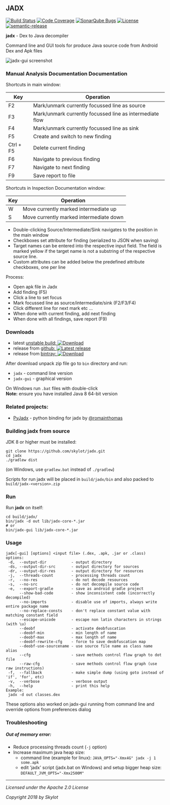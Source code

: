 ## JADX

[![Build Status](https://travis-ci.org/skylot/jadx.png?branch=master)](https://travis-ci.org/skylot/jadx)
[![Code Coverage](https://codecov.io/gh/skylot/jadx/branch/master/graph/badge.svg)](https://codecov.io/gh/skylot/jadx)
[![SonarQube Bugs](https://sonarcloud.io/api/project_badges/measure?project=jadx&metric=bugs)](https://sonarcloud.io/dashboard?id=jadx)
[![License](http://img.shields.io/:license-apache-blue.svg)](http://www.apache.org/licenses/LICENSE-2.0.html)
[![semantic-release](https://img.shields.io/badge/%20%20%F0%9F%93%A6%F0%9F%9A%80-semantic--release-e10079.svg)](https://github.com/semantic-release/semantic-release)

**jadx** - Dex to Java decompiler

Command line and GUI tools for produce Java source code from Android Dex and Apk files

![jadx-gui screenshot](https://i.imgur.com/h917IBZ.png)

### Manual Analysis Documentation Documentation

Shortcuts in main window:

| Key | Operation |
|-----|-----------|
| F2 | Mark/unmark currently focussed line as source |
| F3 | Mark/unmark currently focussed line as intermediate flow |
| F4 | Mark/unmark currently focussed line as sink |
| F5 | Create and switch to new finding |
| Ctrl + F5 | Delete current finding |
| F6 | Navigate to previous finding |
| F7 | Navigate to next finding |
| F9 | Save report to file |

Shortcuts in Inspection Documentation window:

| Key | Operation |
|-----|-----------|
| W | Move currently marked intermediate up |
| S | Move currently marked intermediate down |

- Double-clicking Source/Intermediate/Sink navigates to the position in the main window
- Checkboxes set attribute for finding (serialized to JSON when saving)
- Target names can be entered into the respective input field. The field is marked yellow if the target name is not a substring of the respective source line.
- Custom attributes can be added below the predefined attribute checkboxes, one per line

Process:

- Open apk file in Jadx
- Add finding (F5)
- Click a line to set focus
- Mark focussed line as source/intermediate/sink (F2/F3/F4)
- Click different line for next mark etc ...
- When done with current finding, add next finding
- When done with all findings, save report (F9)

### Downloads
- latest [unstable build: ![Download](https://api.bintray.com/packages/skylot/jadx/unstable/images/download.svg) ](https://bintray.com/skylot/jadx/unstable/_latestVersion#files)
- release from [github: ![Latest release](https://img.shields.io/github/release/skylot/jadx.svg)](https://github.com/skylot/jadx/releases/latest)
- release from [bintray: ![Download](https://api.bintray.com/packages/skylot/jadx/releases/images/download.svg) ](https://bintray.com/skylot/jadx/releases/_latestVersion#files)

After download unpack zip file go to `bin` directory and run:
- `jadx` - command line version
- `jadx-gui` - graphical version

On Windows run `.bat` files with double-click\
**Note:** ensure you have installed Java 8 64-bit version


### Related projects:
- [PyJadx](https://github.com/romainthomas/pyjadx) - python binding for jadx by [@romainthomas](https://github.com/romainthomas)


### Building jadx from source
JDK 8 or higher must be installed:

    git clone https://github.com/skylot/jadx.git
    cd jadx
    ./gradlew dist

(on Windows, use `gradlew.bat` instead of `./gradlew`)

Scripts for run jadx will be placed in `build/jadx/bin`
and also packed to `build/jadx-<version>.zip`


### Run
Run **jadx** on itself:

    cd build/jadx/
    bin/jadx -d out lib/jadx-core-*.jar
    # or
    bin/jadx-gui lib/jadx-core-*.jar


### Usage
```
jadx[-gui] [options] <input file> (.dex, .apk, .jar or .class)
options:
 -d,  --output-dir           - output directory
 -ds, --output-dir-src       - output directory for sources
 -dr, --output-dir-res       - output directory for resources
 -j,  --threads-count        - processing threads count
 -r,  --no-res               - do not decode resources
 -s,  --no-src               - do not decompile source code
 -e,  --export-gradle        - save as android gradle project
      --show-bad-code        - show inconsistent code (incorrectly decompiled)
      --no-imports           - disable use of imports, always write entire package name
      --no-replace-consts    - don't replace constant value with matching constant field
      --escape-unicode       - escape non latin characters in strings (with \u)
      --deobf                - activate deobfuscation
      --deobf-min            - min length of name
      --deobf-max            - max length of name
      --deobf-rewrite-cfg    - force to save deobfuscation map
      --deobf-use-sourcename - use source file name as class name alias
      --cfg                  - save methods control flow graph to dot file
      --raw-cfg              - save methods control flow graph (use raw instructions)
 -f,  --fallback             - make simple dump (using goto instead of 'if', 'for', etc)
 -v,  --verbose              - verbose output
 -h,  --help                 - print this help
Example:
 jadx -d out classes.dex
```
These options also worked on jadx-gui running from command line and override options from preferences dialog

### Troubleshooting
##### Out of memory error:
  - Reduce processing threads count (`-j` option)
  - Increase maximum java heap size:
    * command line (example for linux):
      `JAVA_OPTS="-Xmx4G" jadx -j 1 some.apk`
    * edit 'jadx' script (jadx.bat on Windows) and setup bigger heap size:
      `DEFAULT_JVM_OPTS="-Xmx2500M"`

---------------------------------------
*Licensed under the Apache 2.0 License*

*Copyright 2018 by Skylot*
